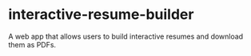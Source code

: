 # interactive-resume-builder
A web app that allows users to build interactive resumes and download them as PDFs.
